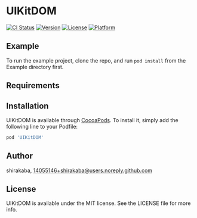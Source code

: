 # UIKitDOM

[![CI Status](https://img.shields.io/travis/shirakaba/UIKitDOM.svg?style=flat)](https://travis-ci.org/shirakaba/UIKitDOM)
[![Version](https://img.shields.io/cocoapods/v/UIKitDOM.svg?style=flat)](https://cocoapods.org/pods/UIKitDOM)
[![License](https://img.shields.io/cocoapods/l/UIKitDOM.svg?style=flat)](https://cocoapods.org/pods/UIKitDOM)
[![Platform](https://img.shields.io/cocoapods/p/UIKitDOM.svg?style=flat)](https://cocoapods.org/pods/UIKitDOM)

## Example

To run the example project, clone the repo, and run `pod install` from the Example directory first.

## Requirements

## Installation

UIKitDOM is available through [CocoaPods](https://cocoapods.org). To install
it, simply add the following line to your Podfile:

```ruby
pod 'UIKitDOM'
```

## Author

shirakaba, 14055146+shirakaba@users.noreply.github.com

## License

UIKitDOM is available under the MIT license. See the LICENSE file for more info.
